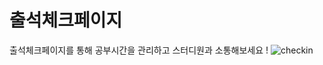 <h1>출석체크페이지</h1>

출석체크페이지를 통해 
공부시간을 관리하고
스터디원과 소통해보세요 !
![checkin](https://user-images.githubusercontent.com/85723134/141512153-4c784d5d-e38e-48be-a5c5-0c77c41e7303.gif)
